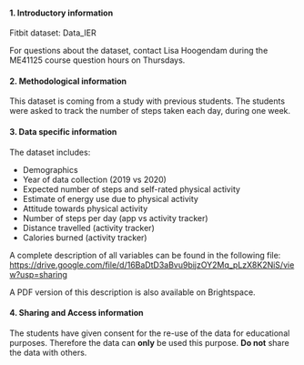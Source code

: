 #### 1. Introductory information
Fitbit dataset: Data_IER

For questions about the dataset, contact Lisa Hoogendam during the ME41125 course question hours on Thursdays. 

#### 2. Methodological information
This dataset is coming from a study with previous students. The students were asked to track the number of steps taken each day, during one week. 

#### 3. Data specific information
The dataset includes:

- Demographics
- Year of data collection (2019 vs 2020)
- Expected number of steps and self-rated physical activity
- Estimate of energy use due to physical activity
- Attitude towards physical activity
- Number of steps per day (app vs activity tracker)
- Distance travelled (activity tracker)
- Calories burned (activity tracker)

A complete description of all variables can be found in the following file:
https://drive.google.com/file/d/16BaDtD3aBvu9bijzOY2Mq_pLzX8K2NiS/view?usp=sharing

A PDF version of this description is also available on Brightspace. 


#### 4. Sharing and Access information
The students have given consent for the re-use of the data for educational purposes. Therefore the data can **only** be used this purpose. **Do not** share the data with others.
